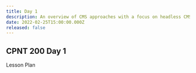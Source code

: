 ```yaml
---
title: Day 1
description: An overview of CMS approaches with a focus on headless CMS and JAMstack development.
date: 2022-02-25T15:00:00.000Z
released: false
---
```


## CPNT 200 Day 1

Lesson Plan